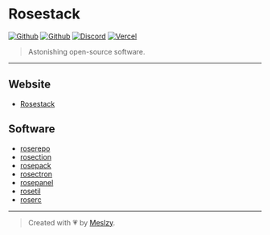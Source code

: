 # Rosestack

[![Github](https://img.shields.io/github/stars/rosestack/rosestack?color=fff&logo=github)](https://github.com/rosestack/rosestack)
[![Github](https://img.shields.io/github/sponsors/meslzy?color=fff&logo=github&logoColor=fff)](https://github.com/sponsors/meslzy)
[![Discord](https://img.shields.io/discord/1112343367704129558?color=fff&label=online&logo=discord&logoColor=fff)](https://discord.gg/kQw9CG9A7a)
[![Vercel](https://img.shields.io/badge/Powered%20by-Vercel-fff?logo=vercel)](https://vercel.com?utm_source=rosestack&utm_campaign=oss)

> Astonishing open-source software.

---

## Website

- [Rosestack](http://rosestack.meslzy.com)

## Software

- [roserepo](https://rosestack.meslzy.com/roserepo)
- [rosection](https://rosestack.meslzy.com/rosection)
- [rosepack](https://rosestack.meslzy.com/rosepack)
- [rosectron](https://rosestack.meslzy.com/rosectron)
- [rosepanel](https://rosestack.meslzy.com/rosepanel)
- [rosetil](https://rosestack.meslzy.com/rosetil)
- [roserc](https://rosestack.meslzy.com/roserc)

---

> Created with 💗 by [Meslzy](https://meslzy.com).